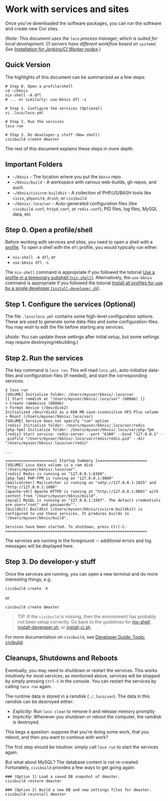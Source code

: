 # Work with services and sites

Once you've downloaded the software packages, you can run the software and create new Civi sites.

(*Note: This document uses the `loco` process manager, which is suited for local development.
CI servers have different workflow based on `systemd`. See [Installation for Jenkins/CI Worker nodes](install-ci.md).*)

## Quick Version

The highlights of this document can be summarized as a few steps:

```
# Step 0. Open a profile/shell
cd ~/bknix
nix-shell -A dfl
# ... or similarly: use-bknix dfl -s

# Step 1. Configure the services (Optional)
vi .loco/loco.yml

# Step 2. Run the services
loco run

# Step 3. Do developer-y stuff (New shell)
civibuild create dmaster
```

The rest of this document explains these steps in more depth. 

## Important Folders

* `~/bknix` - The location where you put the `bknix` repo.
* `~/bknix/build` - A workspace with various web-builds, git-repos, and such.
* `~/bknix/civicrm-buildkit` - A collection of PHP/JS/BASH tools like `civix`, `phpunit4`, `drush`, or `civibuild`
* `~/bknix/.loco/var` - Auto-generated configuration files (like `civibuild.conf`, `httpd.conf`, or `redis.conf`), PID files, log files, MySQL data, etc

## Step 0. Open a profile/shell

Before working with services and sites, you need to open a shell with a [profile](../README.md#profiles).
To open a shell with the `dfl` profile, you would typically run either:

* `nix-shell -A dfl`, or
* `use-bknix dfl -s`

The `nix-shell` command is appropriate if you followed the tutorial [Use a profile in a temporary subshell (`nix-shell`)](nix-shell.md).
Alternatively, the `use-bknix` command is appropriate if you followed the tutorial
[Install all profiles for use by a single developer (`install-developer.sh`)](install-developer.md).

## Step 1. Configure the services (Optional)

The file `.loco/loco.yml` contains some high-level configuration options. These are used
to generate some data-files and some configuration-files. You may wish to edit the file
before starting any services.

<!-- TODO:
* Setup default passwords for the admin and demo users.
    * Edit `civicrm-buildkit/app/civibuild.conf`
    * Set `ADMIN_PASS` and `DEMO_PASS`.
    * These will affect future builds.
* Setup wildcard DNS. (With wildcard DNS, your builds don't need to be registered in `/etc/hosts`, so this avoids `sudo` usage.)
    * Search Google for instructions for installing `dnsmasq` on your platform (e.g. `dnsmasq ubuntu` or `dnsmasq osx`).
    * Run `amp config:set --hosts_type=none`. (This tells `amp` that it doesn't need to do any special work setup DNS records.)
-->
<!-- * Set the PHP timezone in `config/php.ini`. -->
<!-- * Create `etc/bashrc.local` with some CLI customizations -->

(*Aside*: You can update these settings after initial setup, but some settings may require destroying/rebuilding.)

## Step 2. Run the services

The key command is `loco run`.  This will read `loco.yml`, auto-initialize data-files and configuration-files (if needed),
and start the corresponding services.

```
$ loco run
[VOLUME] Initialize folder: /Users/myuser/bknix/.loco/var
[[ Start ramdisk at "/Users/myuser/bknix/.loco/var" (600mb) ]]
> Create ramdevice (600mb)
> Format device (/dev/disk2)
Initialized /dev/rdisk2 as a 600 MB case-insensitive HFS Plus volume
> Mount (/Users/myuser/bknix/.loco/var)
[VOLUME] Service does not specify "run" option
[redis] Initialize folder: /Users/myuser/bknix/.loco/var/redis
[php-fpm] Initialize folder: /Users/myuser/bknix/.loco/var/php-fpm
[redis] Start service: redis-server --port "6380" --bind "127.0.0.1" --pidfile "/Users/myuser/bknix/.loco/var/redis/redis.pid" --dir "/Users/myuser/bknix/.loco/var/redis"

...

======================[ Startup Summary ]======================
[VOLUME] Loco data volume is a ram disk "/Users/myuser/bknix/.loco/var".
[redis] Redis is running on "127.0.0.1:6380".
[php-fpm] PHP-FPM is running on "127.0.0.1:9009"
[mailcatcher] Mailcatcher is running on "smtp://127.0.0.1:1025" and "http://127.0.0.1:1080"
[apache-vdr] Apache HTTPD is running at "http://127.0.0.1:8001" with content from "/Users/myuser/bknix/build".
[mysql] MySQL is running on "127.0.0.1:3307". The default credentials are user="root" and password="".
[buildkit] Buildkit (/Users/myuser/bknix/civicrm-buildkit) is configured to use these services. It produces builds in "/Users/myuser/bknix/build".

Services have been started. To shutdown, press Ctrl-C.
===============================================================
```

The services are running in the foreground -- additional errors and log messages will be displayed here. 

## Step 3. Do developer-y stuff

Once the services are running, you can open a new terminal and do more interesting things, e.g.

```
civibuild create -h
```

or

```
civibuild create dmaster
```

> TIP: If the `civibuild` is missing, then the environment has probably not been setup correctly. Go back to the guidelines for
> [nix-shell](nix-shell.md), [install-developer.sh](install-developer.md), or [install-ci.sh](install-ci.md).

For more documentation on `civibuild`, see [Developer Guide: Tools: civibuild](https://docs.civicrm.org/dev/en/latest/tools/civibuild/).

## Cleanups, Shutdowns and Reboots

Eventually, you may need to shutdown or restart the services.  This works intuitively for most services; as mentioned
above, services will be stopped by simply pressing `Ctrl-C` in the console. You can restart the services by
calling `loco run` again.

The runtime data is stored in a ramdisk (`./.loco/var`). The data in this ramdisk can be destroyed either:

* _Explicitly_: Run `loco clean` to remove it and release memory promptly
* _Implicitly_: Whenever you shutdown or reboot the computer, the ramdisk is destroyed.

This begs a question: suppose that you're doing some work, that you reboot, and then you want to continue with work?

The first step should be intuitive: simply call `loco run` to start the services again.

But what about MySQL? The database content is not re-created. Fortunately, `civibuild` provides a few ways to get going again:

```
### (Option 1) Load a saved DB snapshot of dmaster.
civibuild restore dmaster

### (Option 2) Build a new DB and new settings files for dmaster.
civibuild reinstall dmaster
```
